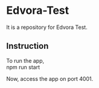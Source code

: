 # Edvora-Test
It is a repository for Edvora Test.

## Instruction
To run the app,  
npm run start  

Now, access the app on port 4001.